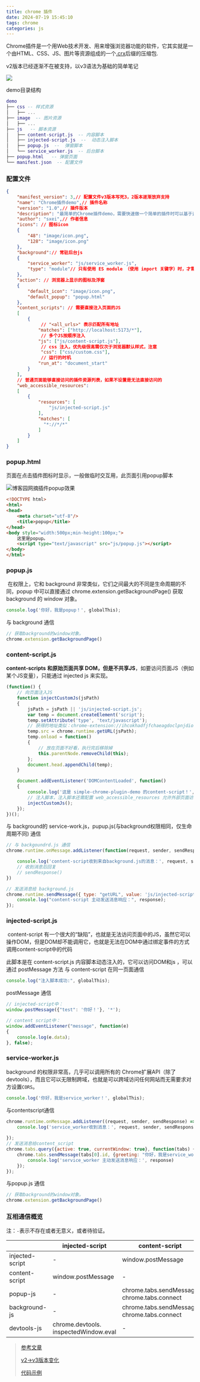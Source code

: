 ```yaml
---
title: chrome 插件
date: 2024-07-19 15:45:10
tags: chrome
categories: js
---
```

Chrome插件是一个用Web技术开发、用来增强浏览器功能的软件，它其实就是一个由HTML、CSS、JS、图片等资源组成的一个[.crx](https://developer.chrome.com/extensions/crx)后缀的压缩包.

v2版本已经逐渐不在被支持，以v3语法为基础的简单笔记

![](http://image.haoji.me/201707/20170710_222547_735_9922.png)

<!--more-->

demo目录结构

```lua
demo
├── css -- 样式资源
│   ├── ...
├── image  -- 图片资源
│   ├── ...
├── js   -- 脚本资源
│   ├── content-script.js  -- 内容脚本
│   ├── injected-script.js  --  动态注入脚本
│   ├── popup.js  --  弹窗脚本
│   └── service_worker.js  -- 后台脚本
├── popup.html   -- 弹窗页面
└── manifest.json  -- 配置文件
```

### 配置文件

```json
{
	"manifest_version": 3,// 配置文件v3版本写死3，2版本逐渐放弃支持
	"name": "Chrome插件demo",// 插件名称
	"version": "1.0",// 插件版本
	"description": "最简单的Chrome插件demo，需要快速做一个简单的插件时可以基于这个仓库开发",// 描述信息
	"author": "sxei",// 作者信息
	"icons": // 图标icon
	{
		"48": "image/icon.png",
		"128": "image/icon.png"
	},
	"background":// 常驻后台js
	{
		"service_worker": "js/service_worker.js",
		"type": "module"// 只有使用 ES module （使用 import 关键字）时，才需要 "type" 字段。其值将始终为 "module"。
	},
	"action": // 浏览器上显示的图标及浮窗
	{
		"default_icon": "image/icon.png",
		"default_popup": "popup.html"
	},
	"content_scripts": // 需要直接注入页面的JS
	[
		{
             // "<all_urls>" 表示匹配所有地址
			"matches": ["http://localhost:5173/*"],
             // 多个JS按顺序注入
			"js": ["js/content-script.js"],
             // css 注入，优先级很高需仅次于浏览器默认样式，注意 
             "css": ["css/custom.css"],
             // 运行的时机
			"run_at": "document_start"
		}
	],	
    // 普通页面能够直接访问的插件资源列表，如果不设置是无法直接访问的
	"web_accessible_resources": 
	[
		{
			"resources": [
				"js/injected-script.js"
			],
			"matches": [
			  "*://*/*"
			]
		}
	]
}
```



### popup.html

页面在点击插件图标时显示，一般做临时交互用，此页面引用popup脚本

![博客园网摘插件popup效果](https://image.haoji.me/201706/20170619_161102_335_9254.png)

```html
<!DOCTYPE html>
<html>
<head>
	<meta charset="utf-8"/>
	<title>popup</title>
</head>
<body style="width:500px;min-height:100px;">
	这里是popup。
	<script type="text/javascript" src="js/popup.js"></script>
</body>
</html>
```

### popup.js

​	在权限上，它和 background 非常类似，它们之间最大的不同是生命周期的不同，popup 中可以直接通过 chrome.extension.getBackgroundPage() 获取 background 的 window 对象。

```js
console.log('你好，我是popup！', globalThis);
```

与 background 通信

```js
// 获取background的window对象。
chrome.extension.getBackgroundPage()
```



### content-script.js

**content-scripts** **和原始页面共享 DOM，但是不共享JS**，如要访问页面JS（例如某个JS变量），只能通过 injected js 来实现。

```js
(function() {
	// 向页面注入JS
	function injectCustomJs(jsPath)
	{
		jsPath = jsPath || 'js/injected-script.js';
		var temp = document.createElement('script');
		temp.setAttribute('type', 'text/javascript');
		// 获得的地址类似：chrome-extension://ihcokhadfjfchaeagdoclpnjdiokfakg/js/inject.js
		temp.src = chrome.runtime.getURL(jsPath);
		temp.onload = function()
		{
			// 放在页面不好看，执行完后移除掉
			this.parentNode.removeChild(this);
		};
		document.head.appendChild(temp);
	}

	document.addEventListener('DOMContentLoaded', function()
	{
		console.log('这是 simple-chrome-plugin-demo 的content-script！', globalThis);
		// 注入脚本，注入脚本还需配置 web_accessible_resources 允许外部页面访问此脚本资源
		injectCustomJs();
	});
})();
```

与 background的 service-work.js，pupup.js(与background权限相同，仅生命周期不同) 通信 

```js
// 与 backgoundrd.js 通信
chrome.runtime.onMessage.addListener(function(request, sender, sendResponse) {

    console.log('content-script收到来自background.js的消息：', request, sender, sendResponse);
    // 收到消息后回复
    // sendResponse()
})

// 发送消息给 background.js
chrome.runtime.sendMessage({ type: "getURL", value: 'js/injected-script.js' }, function(response) { 
	console.log("content-script 主动发送消息响应：", response); 
});

```



### injected-script.js

​	content-script 有一个很大的“缺陷”，也就是无法访问页面中的JS，虽然它可以操作DOM，但是DOM却不能调用它，也就是无法在DOM中通过绑定事件的方式调用content-script中的代码

此脚本是在 content-script.js 内容脚本动态注入的，它可以访问DOM和js ，可以通过 postMessage 方法 与 content-script 在同一页面通信

```js
console.log("注入脚本成功:", globalThis);
```

postMessage 通信

```js
// injected-script中：
window.postMessage({"test": '你好！'}, '*');

// content script中：
window.addEventListener("message", function(e)
{
	console.log(e.data);
}, false);
```

 

### service-worker.js

 background 的权限非常高，几乎可以调用所有的 Chrome扩展API（除了devtools），而且它可以无限制跨域，也就是可以跨域访问任何网站而无需要求对方设置`CORS`。

```js
console.log('你好，我是service_worker！', globalThis);

```

与contentscript通信

```js
chrome.runtime.onMessage.addListener((request, sender, sendResponse) => { 
    console.log('service_worker收到消息：', request, sender, sendResponse);
    
});
// 发送消息给content_script
chrome.tabs.query({active: true, currentWindow: true}, function(tabs) { 
    chrome.tabs.sendMessage(tabs[0].id, {greeting: "你好，我是service_worker！"}, function(response) {
        console.log('service_worker 主动发送消息响应：', response)
    }); 
});
```

与popup.js 通信

```js
// 获取background的window对象。
chrome.extension.getBackgroundPage()
```





### 互相通信概览

注：`-`表示不存在或者无意义，或者待验证。

|                 | injected-script                       | content-script                              | popup-js                                          | background-js                                     |
| --------------- | ------------------------------------- | ------------------------------------------- | ------------------------------------------------- | ------------------------------------------------- |
| injected-script | -                                     | window.postMessage                          | -                                                 | -                                                 |
| content-script  | window.postMessage                    | -                                           | chrome.runtime.sendMessage chrome.runtime.connect | chrome.runtime.sendMessage chrome.runtime.connect |
| popup-js        | -                                     | chrome.tabs.sendMessage chrome.tabs.connect | -                                                 | chrome.extension. getBackgroundPage()             |
| background-js   | -                                     | chrome.tabs.sendMessage chrome.tabs.connect | chrome.extension.getViews                         | -                                                 |
| devtools-js     | chrome.devtools. inspectedWindow.eval | -                                           | chrome.runtime.sendMessage                        | chrome.runtime.sendMessage                        |

> [参考文章](https://blog.haoji.me/chrome-plugin-develop.html#injected-script)
>
> [v2->v3版本变化](https://segmentfault.com/a/1190000044555740#item-2-2)
>
> [代码示例](https://github.com/GoogleChrome/chrome-extensions-samples?tab=readme-ov-file)

